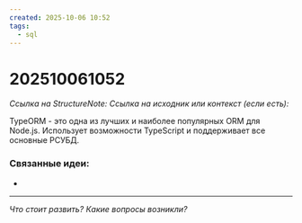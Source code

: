 ```yaml
---
created: 2025-10-06 10:52
tags:
  - sql
---
```

# 202510061052
*Ссылка на StructureNote:*
*Ссылка на исходник или контекст (если есть):* 

TypeORM - это одна из лучших и наиболее популярных ORM для Node.js.  Использует возможности TypeScript и поддерживает все основные РСУБД.
### Связанные идеи:
* 
---

*Что стоит развить? Какие вопросы возникли?*